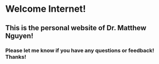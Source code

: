 # Welcome Internet! 
## This is the personal website of Dr. Matthew Nguyen! 
### Please let me know if you have any questions or feedback! Thanks! 
